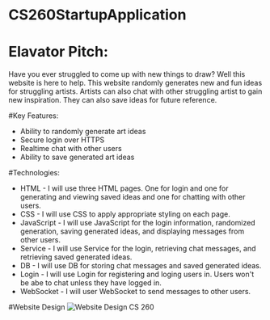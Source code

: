 # CS260StartupApplication

# Elavator Pitch:
Have you ever struggled to come up with new things to draw? Well this website is here to help. This website randomly generates new and fun ideas for struggling artists. Artists can also chat with other struggling artist to gain new inspiration. They can also save ideas for future reference.

#Key Features:
- Ability to randomly generate art ideas
- Secure login over HTTPS
- Realtime chat with other users
- Ability to save generated art ideas

#Technologies:
- HTML - I will use three HTML pages. One for login and one for generating and viewing saved ideas and one for chatting with other users.
- CSS - I will use CSS to apply appropriate styling on each page.
- JavaScript - I will use JavaScript for the login information, randomized generation, saving generated ideas, and displaying messages from other users.
- Service - I will use Service for the login, retrieving chat messages, and retrieving saved generated ideas.
- DB - I will use DB for storing chat messages and saved generated ideas.
- Login - I will use Login for registering and loging users in. Users won't be abe to chat unless they have logged in.
- WebSocket - I will user WebSocket to send messages to other users.

#Website Design
![Website Design CS 260](https://github.com/SydneyCarp/CS260StartupApplication/assets/96961638/5a46a4d8-2928-4620-ad59-8ea8b8f7aa5c)
